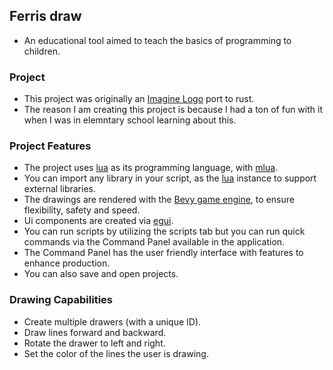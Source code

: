 ## Ferris draw
- An educational tool aimed to teach the basics of programming to children.

### Project
- This project was originally an [Imagine Logo](https://imagine.input.sk/international.html) port to rust.
- The reason I am creating this project is because I had a ton of fun with it when I was in elemntary school learning about this.

### Project Features
- The project uses [lua](https://www.lua.org/) as its programming language, with [mlua](https://github.com/mlua-rs/mlua).
- You can import any library in your script, as the [lua](https://www.lua.org/) instance to support external libraries.
- The drawings are rendered with the [Bevy game engine](https://bevyengine.org/), to ensure flexibility, safety and speed.
- Ui components are created via [egui](https://crates.io/crates/egui).
- You can run scripts by utilizing the scripts tab but you can run quick commands via the Command Panel available in the application.
- The Command Panel has the user friendly interface with features to enhance production.
- You can also save and open projects.

### Drawing Capabilities
- Create multiple drawers (with a unique ID).
- Draw lines forward and backward.
- Rotate the drawer to left and right.
- Set the color of the lines the user is drawing.
